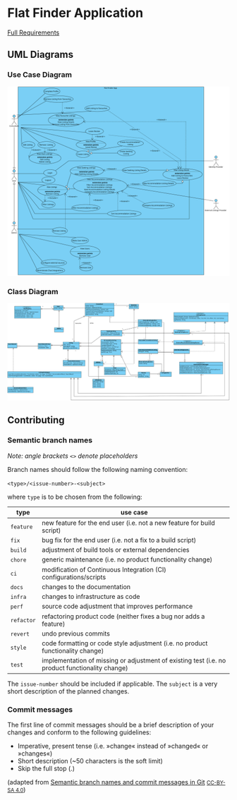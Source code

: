 # Flat Finder Application

[Full Requirements](docs/requirements/requirements.md)

## UML Diagrams

### Use Case Diagram

![](docs/requirements/use-case.svg)

### Class Diagram

![](docs/design/class-diagram.svg)

## Contributing

### Semantic branch names

*Note: angle brackets `<>` denote placeholders*

Branch names should follow the following naming convention:

`<type>/<issue-number>-<subject>`

where `type` is to be chosen from the following:

|type|use case|
|-|-|
|`feature`|new feature for the end user (i.e. not a new feature for build script)|
|`fix`|bug fix for the end user (i.e. not a fix to a build script)|
|`build`|adjustment of build tools or external dependencies|
|`chore`|generic maintenance (i.e. no product functionality change)|
|`ci`|modification of Continuous Integration (CI) configurations/scripts|
|`docs`|changes to the documentation|
|`infra`|changes to infrastructure as code|
|`perf`|source code adjustment that improves performance|
|`refactor`|refactoring product code (neither fixes a bug nor adds a feature)|
|`revert`|undo previous commits|
|`style`|code formatting or code style adjustment (i.e. no product functionality change)|
|`test`|implementation of missing or adjustment of existing test (i.e. no product functionality change)|

The `issue-number` should be included if applicable. The `subject` is a very short description of the planned changes.

### Commit messages

The first line of commit messages should be a brief description of your changes
and conform to the following guidelines:

- Imperative, present tense (i.e. »change« instead of »changed« or »changes«)
- Short description (~50 characters is the soft limit)
- Skip the full stop (.)

(adapted from [Semantic branch names and commit messages in Git](https://dev-tips.com/git/semantic-branch-names-and-commit-messages-in-git) <small>[CC-BY-SA 4.0](https://creativecommons.org/licenses/by-sa/4.0/)</small>)
